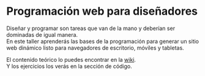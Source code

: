 # Programación web para diseñadores

Diseñar y programar son tareas que van de la mano y deberían ser dominadas de igual manera.  
En este taller aprenderás las bases de la programación para generar un sitio web dinámico listo para navegadores de escritorio, móviles y tabletas.  

El contenido teórico lo puedes encontrar en la [wiki](https://github.com/nmicht/prog-para-disenadores/wiki/Contenido).  
Y los ejercicios los verás en la sección de código.
